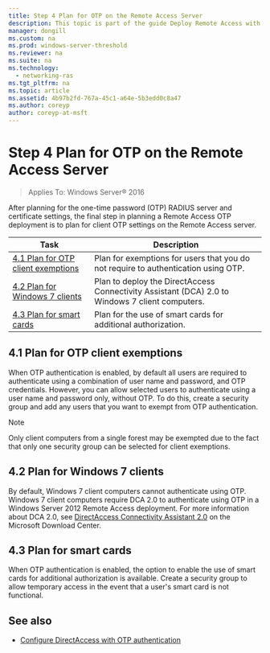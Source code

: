 ```yaml
---
title: Step 4 Plan for OTP on the Remote Access Server
description: This topic is part of the guide Deploy Remote Access with OTP Authentication in Windows Server 2016.
manager: dongill
ms.custom: na
ms.prod: windows-server-threshold
ms.reviewer: na
ms.suite: na
ms.technology: 
  - networking-ras
ms.tgt_pltfrm: na
ms.topic: article
ms.assetid: 4b97b2fd-767a-45c1-a64e-5b3edd0c8a47
ms.author: coreyp
author: coreyp-at-msft
---
```

# Step 4 Plan for OTP on the Remote Access Server

>Applies To: Windows Server&reg; 2016

After planning for the one-time password (OTP) RADIUS server and certificate settings, the final step in planning a Remote Access OTP deployment is to plan for client OTP settings on the Remote Access server.  
  
|Task|Description|  
|--------|---------------|  
|[4.1 Plan for OTP client exemptions](#bkmk_4_1_Exemptions)|Plan for exemptions for users that you do not require to authentication using OTP.|  
|[4.2 Plan for Windows 7 clients](#bkmk_4_2_Win7)|Plan to deploy the DirectAccess Connectivity Assistant (DCA) 2.0 to  Windows 7  client computers.|  
|[4.3 Plan for smart cards](#BKMK_smartcard)|Plan for the use of smart cards for additional authorization.|  
  
## <a name="bkmk_4_1_Exemptions"></a>4.1 Plan for OTP client exemptions  
When OTP authentication is enabled, by default all users are required to authenticate using a combination of user name and password, and OTP credentials. However, you can allow selected users to authenticate using a user name and password only, without OTP. To do this, create a security group and add any users that you want to exempt from OTP authentication.  
  
> [!NOTE]  
> Only client computers from a single forest may be exempted due to the fact that only one security group can be selected for client exemptions.  
  
## <a name="bkmk_4_2_Win7"></a>4.2 Plan for Windows 7 clients  
By default,  Windows 7  client computers cannot authenticate using OTP.  Windows 7  client computers require DCA 2.0 to authenticate using OTP in a  Windows Server 2012  Remote Access deployment. For more information about DCA 2.0, see [DirectAccess Connectivity Assistant 2.0](http://go.microsoft.com/fwlink/?LinkId=253699) on the Microsoft Download Center.  
  
## <a name="BKMK_smartcard"></a>4.3 Plan for smart cards  
When OTP authentication is enabled, the option to enable the use of smart cards for additional authorization is available. Create a security group to allow temporary access in the event that a user's smart card is not functional.  
  
## <a name="BKMK_Links"></a>See also  
  
-   [Configure DirectAccess with OTP authentication](https://technet.microsoft.com/windows-server-docs/networking/remote-access/ras/otp/deploy-ra-otp)  
  


